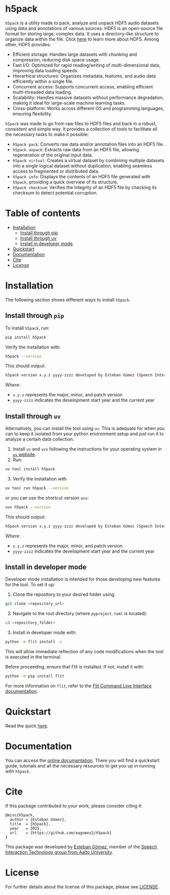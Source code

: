 # h5pack
`h5pack` is a utility made to pack, analyze and unpack HDF5 audio datasets using data and annotations of various sources. HDF5 is an open-source file format for storing large, complex data. It uses a directory-like structure to organize data within the file. Click [here](https://www.hdfgroup.org/solutions/hdf5/) to learn more about HDF5. Among other, HDF5 provides:

- Efficient storage: Handles large datasets with chunking and compression, reducing disk space usage.
- Fast I/O: Optimized for rapid reading/writing of multi-dimensional data, improving data loading speeds.
- Hierarhical structures: Organizes metadata, features, and audio data efficiently within a single file.
- Concurrent access: Supports concurrent access, enabling efficient multi-threaded data loading.
- Scalability: Handles massive datasets without performance degradation, making it ideal for large-scale machine learning tasks.
- Cross-platform: Works across different OS and programming languages, ensuring flexibility.

`h5pack` was made to go from raw files to HDF5 files and back in a robust, consistent and simple way. It provides a collection of tools to facilitate all the necessary tasks to make it possible:

- `h5pack pack`: Converts raw data and/or annotation files into an HDF5 file.
- `h5pack unpack`: Extracts raw data from an HDF5 file, allowing regeneration of the original input data.
- `h5pack virtual`: Creates a virtual dataset by combining multiple datasets into a single logical dataset without duplication, enabling seamless access to fragmented or distributed data.
- `h5pack info`: Displays the contents of an HDF5 file generated with `h5pack`, providing a quick overview of its structure.
- `h5pack checksum`: Verifies the integrity of an HDF5 file by checking its checksum to detect potential corruption.

# Table of contents
- [Installation](#installation)
  - [Install through pip](#install-through-pip)
  - [Install through uv](#install-through-uv)
  - [Install in developer mode](#install-in-developer-mode)
- [Quickstart](#quickstart)
- [Documentation](#documentation)
- [Cite](#cite)
- [License](#license)

# Installation
The following section shows different ways to install `h5pack`.

## Install through `pip` 
To install `h5pack`, run:
```bash
pip install h5pack
```

Verify the installation with:
```bash
h5pack --version
```

This should output:
```bash
h5pack version x.y.z yyyy-zzzz developed by Esteban Gómez (Speech Interaction Technology, Aalto University)
```
Where:
- `x.y.z` represents the major, minor, and patch version
- `yyyy-zzzz` indicates the development start year and the current year

## Install through `uv`
Alternatively, you can install the tool using `uv`. This is adequate for when you can to keep it isolated from your python environment setup and just run it to analyze a certain data collection.

1. Install `uv` and `uvx` following the instructions for your operating system in [`uv` website](https://docs.astral.sh/uv/getting-started/installation/).
2. Run:
```bash
uv tool install h5pack
```

3. Verify the installation with
```bash
uv tool run h5pack --version
```

or you can use the shortcut version `uvx`:

```bash
uvx h5pack --version
```

This should output:
```bash
h5pack version x.y.z yyyy-zzzz developed by Esteban Gómez (Speech Interaction Technology, Aalto University)
```
Where:
- `x.y.z` represents the major, minor, and patch version
- `yyyy-zzzz` indicates the development start year and the current year


## Install in developer mode
Developer mode installation is intended for those developing new features for the tool. To set it up:
1. Clone the repository to your desired folder using:
```bash
git clone <repository_url>
```
2. Navigate to the root directory (where `pyproject.toml` is located):
```bash
cd <repository_folder>
```
3. Install in developer mode with:
```bash
python -m flit install -s
```
This will allow immediate reflection of any code modifications when the tool is executed in the terminal.

Before proceeding, ensure that Flit is installed. If not, install it with:
```bash
python -m pip install flit
```
For more information on `flit`, refer to the [Flit Command Line Interface documentation](https://flit.pypa.io/en/stable/).

# Quickstart
Read the quick [here](#).

# Documentation
You can access the [online documentation](#). There you will find a quickstart guide, tutorials and all the necessary resources to get you up in running with `h5pack`.

# Cite
If this package contributed to your work, please consider citing it:

```
@misc{h5pack,
  author = {Esteban Gómez},
  title  = {h5pack},
  year   = 2025,
  url    = {https://github.com/eagomez2/h5pack}
}
```

This package was developed by <a href="https://estebangomez.me/" target="_blank">Esteban Gómez</a>, member of the <a href="https://www.aalto.fi/en/department-of-information-and-communications-engineering/speech-interaction-technology" target="_blank">Speech Interaction Technology group from Aalto University</a>.

# License
For further details about the license of this package, please see [LICENSE](LICENSE).
